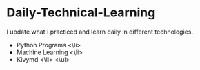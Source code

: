 # Daily-Technical-Learning

<p>I update what I practiced and learn daily in different technologies.</p>
<ul>
  <li>
    Python Programs
   <\li>
     <li>
    Machine Learning
   <\li>
     <li>
    Kivymd
   <\li>
 <\ul>
